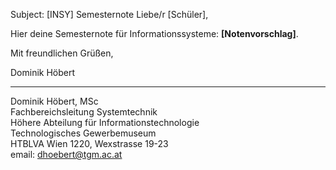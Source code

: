 Subject: [INSY] Semesternote
Liebe/r [Schüler],

Hier deine Semesternote für Informationssysteme: **[Notenvorschlag]**.

Mit freundlichen Grüßen,

Dominik Höbert  
________________________________  
Dominik Höbert, MSc  
Fachbereichsleitung Systemtechnik  
Höhere Abteilung für Informationstechnologie  
Technologisches Gewerbemuseum  
HTBLVA Wien 1220, Wexstrasse 19-23   
email: dhoebert@tgm.ac.at  
